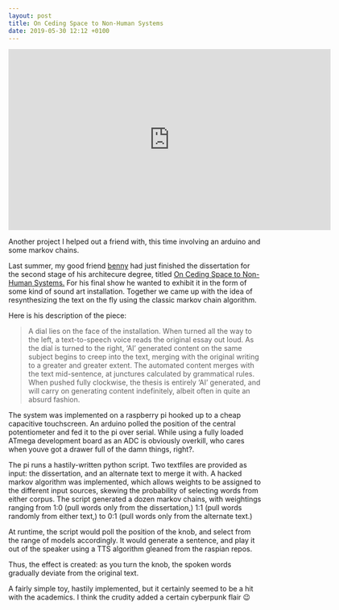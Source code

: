 ```yaml
---
layout: post
title: On Ceding Space to Non-Human Systems
date: 2019-05-30 12:12 +0100
---
```

<div class="embed-container"><iframe src="https://player.vimeo.com/video/331947048" width="640" height="360" frameborder="0" allow="autoplay; fullscreen" allowfullscreen></iframe></div>

Another project I helped out a friend with, this time involving an arduino and some markov chains.

<!-- more -->

Last summer, my good friend [benny](https://bdr.space) had just finished the dissertation for the second stage of his architecure degree, titled [On Ceding Space to Non-Human Systems.](https://issuu.com/bdresnerreynolds/docs/on_ceding_space_to_non-human_system) For his final show he wanted to exhibit it in the form of some kind of sound art installation. Together we came up with the idea of resynthesizing the text on the fly using the classic markov chain algorithm.

Here is his description of the piece:

> A dial lies on the face of the installation. When turned all the way to the left, a text-to-speech voice reads the original essay out loud. As the dial is turned to the right, ‘AI’ generated content on the same subject begins to creep into the text, merging with the original writing to a greater and greater extent. The automated content merges with the text mid-sentence, at junctures calculated by grammatical rules. When pushed fully clockwise, the thesis is entirely ‘AI’ generated, and will carry on generating content indefinitely, albeit often in quite an absurd fashion.

The system was implemented on a raspberry pi hooked up to a cheap capacitive touchscreen. An arduino polled the position of the central potentiometer and fed it to the pi over serial. While using a fully loaded ATmega development board as an ADC is obviously overkill, who cares when youve got a drawer full of the damn things, right?.

The pi runs a hastily-written python script. Two textfiles are provided as input: the dissertation, and an alternate text to merge it with. A hacked markov algorithm was implemented, which allows weights to be assigned to the different input sources, skewing the probability of selecting words from either corpus. The script generated a dozen markov chains, with weightings ranging from 1:0 (pull words only from the dissertation,) 1:1 (pull words randomly from either text,) to 0:1 (pull words only from the alternate text.)

At runtime, the script would poll the position of the knob, and select from the range of models accordingly. It would generate a sentence, and play it out of the speaker using a TTS algorithm gleaned from the raspian repos.

Thus, the effect is created: as you turn the knob, the spoken words gradually deviate from the original text.

A fairly simple toy, hastily implemented, but it certainly seemed to be a hit with the academics. I think the crudity added a certain cyberpunk flair 😉
